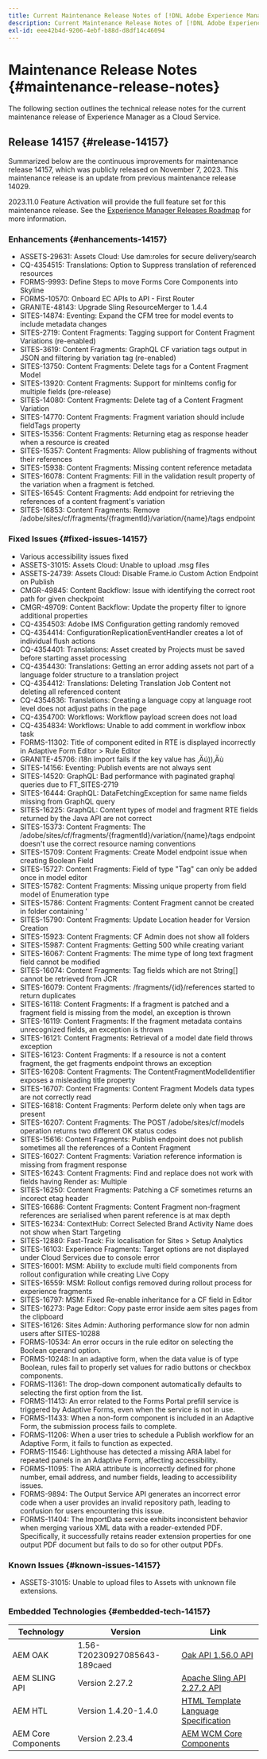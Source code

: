 ```yaml
---
title: Current Maintenance Release Notes of [!DNL Adobe Experience Manager] as a Cloud Service.
description: Current Maintenance Release Notes of [!DNL Adobe Experience Manager] as a Cloud Service.
exl-id: eee42b4d-9206-4ebf-b88d-d8df14c46094
---
```

# Maintenance Release Notes {#maintenance-release-notes}

The following section outlines the technical release notes for the current maintenance release of Experience Manager as a Cloud Service.

## Release 14157 {#release-14157}

Summarized below are the continuous improvements for maintenance release 14157, which was publicly released on November 7, 2023. This maintenance release is an update from previous maintenance release 14029.

2023.11.0 Feature Activation will provide the full feature set for this maintenance release. See the [Experience Manager Releases Roadmap](https://experienceleague.adobe.com/docs/experience-manager-release-information/aem-release-updates/update-releases-roadmap.html) for more information.

### Enhancements {#enhancements-14157}

* ASSETS-29631: Assets Cloud: Use dam:roles for secure delivery/search
* CQ-4354515: Translations: Option to Suppress translation of referenced resources
* FORMS-9993: Define Steps to move Forms Core Components into Skyline
* FORMS-10570: Onboard EC APIs to API - First Router
* GRANITE-48143: Upgrade Sling ResourceMerger to 1.4.4
* SITES-14874: Eventing: Expand the CFM tree for model events to include metadata changes
* SITES-2719: Content Fragments: Tagging support for Content Fragment Variations (re-enabled)
* SITES-3619: Content Fragments: GraphQL CF variation tags output in JSON and filtering by variation tag (re-enabled)
* SITES-13750: Content Fragments: Delete tags for a Content Fragment Model
* SITES-13920: Content Fragments: Support for minItems config for multiple fields (pre-release)
* SITES-14080: Content Fragments: Delete tag of a Content Fragment Variation
* SITES-14770: Content Fragments: Fragment variation should include fieldTags property
* SITES-15356: Content Fragments: Returning etag as response header when a resource is created
* SITES-15357: Content Fragments: Allow publishing of fragments without their references
* SITES-15938: Content Fragments: Missing content reference metadata
* SITES-16078: Content Fragments: Fill in the validation result property of the variation when a fragment is fetched.
* SITES-16545: Content Fragments: Add endpoint for retrieving the references of a content fragment's variation
* SITES-16853: Content Fragments: Remove /adobe/sites/cf/fragments/{fragmentId}/variation/{name}/tags endpoint

### Fixed Issues {#fixed-issues-14157}

* Various accessibility issues fixed
* ASSETS-31015: Assets Cloud: Unable to upload .msg files
* ASSETS-24739: Assets Cloud: Disable Frame.io Custom Action Endpoint on Publish
* CMGR-49845: Content Backflow: Issue with identifying the correct root path for given checkpoint
* CMGR-49709: Content Backflow: Update the property filter to ignore additional properties
* CQ-4354503: Adobe IMS Configuration getting randomly removed
* CQ-4354414: ConfigurationReplicationEventHandler creates a lot of individual flush actions
* CQ-4354401: Translations: Asset created by Projects must be saved before starting asset processing 
* CQ-4354430: Translations: Getting an error adding assets not part of a language folder structure to a translation project
* CQ-4354412: Translations: Deleting Translation Job Content not deleting all referenced content
* CQ-4354636: Translations: Creating a language copy at language root level does not adjust paths in the page
* CQ-4354700: Workflows: Workflow payload screen does not load
* CQ-4354834: Workflows: Unable to add comment in workflow inbox task
* FORMS-11302: Title of component edited in RTE is displayed incorrectly in Adaptive Form Editor > Rule Editor
* GRANITE-45706: i18n import fails if the key value has ‚Äú))‚Äù
* SITES-14156: Eventing: Publish events are not always sent
* SITES-14520: GraphQL: Bad performance with paginated graphql queries due to FT_SITES-2719
* SITES-16444: GraphQL: DataFetchingException for same name fields missing from GraphQL query
* SITES-16225: GraphQL: Content types of model and fragment RTE fields returned by the Java API are not correct
* SITES-15373: Content Fragments: The /adobe/sites/cf/fragments/{fragmentId}/variation/{name}/tags endpoint doesn't use the correct resource naming conventions
* SITES-15709: Content Fragments: Create Model endpoint issue when creating Boolean Field
* SITES-15727: Content Fragments: Field of type "Tag" can only be added once in model editor
* SITES-15782: Content Fragments: Missing unique property from field model of Enumeration type
* SITES-15786: Content Fragments: Content Fragment cannot be created in folder containing '
* SITES-15790: Content Fragments: Update Location header for Version Creation
* SITES-15923: Content Fragments: CF Admin does not show all folders
* SITES-15987: Content Fragments: Getting 500 while creating variant
* SITES-16067: Content Fragments: The mime type of long text fragment field cannot be modified
* SITES-16074: Content Fragments: Tag fields which are not String[] cannot be retrieved from JCR
* SITES-16079: Content Fragments: /fragments/{id}/references started to return duplicates
* SITES-16118: Content Fragments: If a fragment is patched and a fragment field is missing from the model, an exception is thrown
* SITES-16119: Content Fragments: If the fragment metadata contains unrecognized fields, an exception is thrown
* SITES-16121: Content Fragments: Retrieval of a model date field throws exception
* SITES-16123: Content Fragments: If a resource is not a content fragment, the get fragments endpoint throws an exception
* SITES-16208: Content Fragments: The ContentFragmentModelIdentifier exposes a misleading title property
* SITES-16707: Content Fragments: Content Fragment Models data types are not correctly read
* SITES-16818: Content Fragments: Perform delete only when tags are present
* SITES-16207: Content Fragments: The POST /adobe/sites/cf/models operation returns two different OK status codes
* SITES-15616: Content Fragments: Publish endpoint does not publish sometimes all the references of a Content Fragment
* SITES-16027: Content Fragments: Variation reference information is missing from fragment response
* SITES-16243: Content Fragments: Find and replace does not work with fields having Render as: Multiple
* SITES-16250: Content Fragments: Patching a CF sometimes returns an incorect etag header
* SITES-16686: Content Fragments: Content Fragment non-fragment references are serialised when parent reference is at max depth
* SITES-16234: ContextHub: Correct Selected Brand Activity Name does not show when Start Targeting
* SITES-12880: Fast-Track: Fix localisation for Sites > Setup Analytics
* SITES-16103: Experience Fragments: Target options are not displayed under Cloud Services due to console error 
* SITES-16001: MSM: Ability to exclude multi field components from rollout configuration while creating Live Copy
* SITES-16559: MSM: Rollout configs removed during rollout process for experience fragments
* SITES-16797: MSM: Fixed Re-enable inheritance for a CF field in Editor
* SITES-16273: Page Editor: Copy paste error inside aem sites pages from the clipboard
* SITES-16126: Sites Admin: Authoring performance slow for non admin users after SITES-10288
* FORMS-10534: An error occurs in the rule editor on selecting the Boolean operand option.
* FORMS-10248: In an adaptive form, when the data value is of type Boolean, rules fail to properly set values for radio buttons or checkbox components.
* FORMS-11361: The drop-down component automatically defaults to selecting the first option from the list.
* FORMS-11413: An error related to the Forms Portal prefill service is triggered by Adaptive Forms, even when the service is not in use.
* FORMS-11433: When a non-form component is included in an Adaptive Form, the submission process fails to complete.
* FORMS-11206: When a user tries to schedule a Publish workflow for an Adaptive Form, it fails to function as expected.
* FORMS-11546: Lighthouse has detected a missing ARIA label for repeated panels in an Adaptive Form, affecting accessibility.
* FORMS-11095: The ARIA attribute is incorrectly defined for phone number, email address, and number fields, leading to accessibility issues.
* FORMS-9894: The Output Service API generates an incorrect error code when a user provides an invalid repository path, leading to confusion for users encountering this issue. 
* FORMS-11404: The ImportData service exhibits inconsistent behavior when merging various XML data with a reader-extended PDF. Specifically, it successfully retains reader extension properties for one output PDF document but fails to do so for other output PDFs.


### Known Issues {#known-issues-14157}

* ASSETS-31015: Unable to upload files to Assets with unknown file extensions.

### Embedded Technologies {#embedded-tech-14157}

|Technology|Version|Link|
|---|---|---|
|AEM OAK |1.56-T20230927085643-189caed|[Oak API 1.56.0 API](https://www.javadoc.io/doc/org.apache.jackrabbit/oak-api/1.56.0/index.html)| 
|AEM SLING API |Version 2.27.2 |[Apache Sling API 2.27.2 API](https://www.javadoc.io/doc/org.apache.sling/org.apache.sling.api/latest/index.html)|
|AEM HTL|Version 1.4.20-1.4.0 |[HTML Template Language Specification](https://github.com/adobe/htl-spec)|
|AEM Core Components|Version 2.23.4|[AEM WCM Core Components](https://github.com/adobe/aem-core-wcm-components)|
